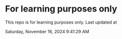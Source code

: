 # For learning purposes only
This repo is for learning purposes only.
Last updated at

Saturday, November 16, 2024 9:41:29 AM

